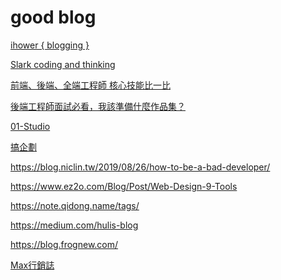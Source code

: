 good blog
===

[ihower { blogging }](https://ihower.tw/blog/posts)

[Slark coding and thinking](http://slark.info/archives/)

[前端、後端、全端工程師 核心技能比一比](https://tw.alphacamp.co/blog/2018-07-20-18464)

[後端工程師面試必看，我該準備什麼作品集？](https://tw.alphacamp.co/blog/backend-engineer-job-winning-portfolio)

[01-Studio](https://blog.lycheng.xyz/)

[搞企劃](https://blog.planism.com/)

https://blog.niclin.tw/2019/08/26/how-to-be-a-bad-developer/

https://www.ez2o.com/Blog/Post/Web-Design-9-Tools

https://note.qidong.name/tags/

https://medium.com/hulis-blog

https://blog.frognew.com/

[Max行銷誌](https://www.maxlist.xyz/)